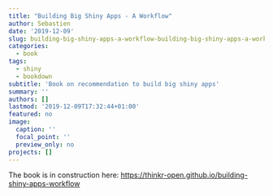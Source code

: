 ```yaml
---
title: "Building Big Shiny Apps - A Workflow"
author: Sebastien
date: '2019-12-09'
slug: building-big-shiny-apps-a-workflow-building-big-shiny-apps-a-workflow
categories:
  - book
tags:
  - shiny
  - bookdown
subtitle: 'Book on recommendation to build big shiny apps'
summary: ''
authors: []
lastmod: '2019-12-09T17:32:44+01:00'
featured: no
image:
  caption: ''
  focal_point: ''
  preview_only: no
projects: []
---
```


The book is in construction here: https://thinkr-open.github.io/building-shiny-apps-workflow  
